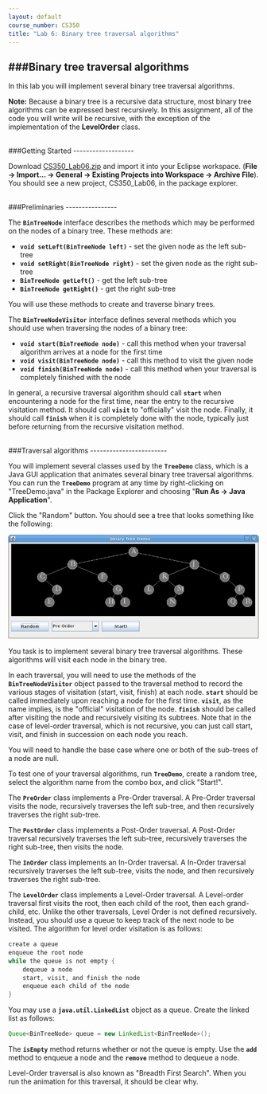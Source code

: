 ```yaml
---
layout: default
course_number: CS350
title: "Lab 6: Binary tree traversal algorithms"
---
```



###Binary tree traversal algorithms
------------------------------------
In this lab you will implement several binary tree traversal algorithms.

**Note:** Because a binary tree is a recursive data structure, most binary tree algorithms can be expressed best recursively.  In this assignment, all of the code you will write will be recursive, with the exception of the implementation of the **LevelOrder** class.



<br>
###Getting Started
-------------------

Download [CS350_Lab06.zip](CS350_Lab06.zip) and import it into your Eclipse workspace.  (**File → Import... → General → Existing Projects into Workspace → Archive File**).  You should see a new project, CS350_Lab06, in the package explorer.



<br>
###Preliminaries
----------------

The **```BinTreeNode```** interface describes the methods which may be performed on the nodes of a binary tree.  These methods are:

* **```void setLeft(BinTreeNode left)```** - set the given node as the left sub-tree
* **```void setRight(BinTreeNode right)```** - set the given node as the right sub-tree
* **```BinTreeNode getLeft()```** - get the left sub-tree
* **```BinTreeNode getRight()```** - get the right sub-tree


You will use these methods to create and traverse binary trees.

The **```BinTreeNodeVisitor```** interface defines several methods which you should use when traversing the nodes of a binary tree:

* **```void start(BinTreeNode node)```** - call this method when your traversal algorithm arrives at a node for the first time
* **```void visit(BinTreeNode node)```** - call this method to visit the given node
* **```void finish(BinTreeNode node)```** - call this method when your traversal is completely finished with the node


In general, a recursive traversal algorithm should call **```start```** when encountering a node for the first time, near the entry to the recursive visitation method.  It should call **```visit```** to "officially" visit the node.  Finally, it should call **```finish```** when it is completely done with the node, typically just before returning from the recursive visitation method.



<br>
###Traversal algorithms
------------------------

You will implement several classes used by the **```TreeDemo```** class, which is a Java GUI application that animates several binary tree traversal algorithms.  You can run the **```TreeDemo```** program at any time by right-clicking on "TreeDemo.java" in the Package Explorer and choosing "**Run As → Java Application**".

Click the "Random" button.  You should see a tree that looks something like the following:

![image](images/bintree-random.png)

You task is to implement several binary tree traversal algorithms.  These algorithms will visit each node in the binary tree.

In each traversal, you will need to use the methods of the **```BinTreeNodeVisitor```** object passed to the traversal method to record the various stages of visitation (start, visit, finish) at each node.  **```start```** should be called immediately upon reaching a node for the first time.  **```visit```**, as the name implies, is the "official" visitation of the node.  **```finish```** should be called after visiting the node and recursively visiting its subtrees.  Note that in the case of level-order traversal, which is not recursive, you can just call start, visit, and finish in succession on each node you reach.

You will need to handle the base case where one or both of the sub-trees of a node are null.

To test one of your traversal algorithms, run **```TreeDemo```**, create a random tree, select the algorithm name from the combo box, and click "Start!".

The **```PreOrder```** class implements a Pre-Order traversal.  A Pre-Order traversal visits the node, recursively traverses the left sub-tree, and then recursively traverses the right sub-tree.

The **```PostOrder```** class implements a Post-Order traversal.  A Post-Order traversal recursively traverses the left sub-tree, recursively traverses the right sub-tree, then visits the node.

The **```InOrder```** class implements an In-Order traversal.  A In-Order traversal recursively traverses the left sub-tree, visits the node, and then recursively traverses the right sub-tree.

The **```LevelOrder```** class implements a Level-Order traversal.  A Level-order traversal first visits the root, then each child of the root, then each grand-child, etc.  Unlike the other traversals, Level Order is not defined recursively.  Instead, you should use a queue to keep track of the next node to be visited.  The algorithm for level order visitation is as follows:


```java
create a queue
enqueue the root node
while the queue is not empty {
    dequeue a node
    start, visit, and finish the node
    enqueue each child of the node
}
```

You may use a **```java.util.LinkedList```** object as a queue.  Create the linked list as follows:

```java
Queue<BinTreeNode> queue = new LinkedList<BinTreeNode>();
```


The **```isEmpty```** method returns whether or not the queue is empty.  Use the **```add```** method to enqueue a node and the **```remove```** method to dequeue a node.

Level-Order traversal is also known as "Breadth First Search".  When you run the animation for this traversal, it should be clear why.
